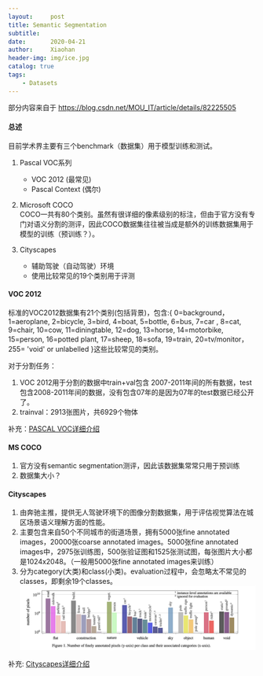 ```yaml
---
layout:     post
title: Semantic Segmentation 
subtitle:   
date:       2020-04-21
author:     Xiaohan
header-img: img/ice.jpg
catalog: true
tags:
    - Datasets
---
```


部分内容来自于 https://blog.csdn.net/MOU_IT/article/details/82225505

#### 总述
目前学术界主要有三个benchmark（数据集）用于模型训练和测试。
1. Pascal VOC系列
    * VOC 2012 (最常见)
    * Pascal Context (偶尔)
    
1. Microsoft COCO  
    COCO一共有80个类别。虽然有很详细的像素级别的标注，但由于官方没有专门对语义分割的测评，因此COCO数据集往往被当成是额外的训练数据集用于模型的训练（预训练？）。
    
3. Cityscapes
    * 辅助驾驶（自动驾驶）环境
    * 使用比较常见的19个类别用于评测

#### VOC 2012

标准的VOC2012数据集有21个类别(包括背景)，包含:{ 0=background，1=aeroplane, 2=bicycle, 3=bird, 4=boat, 5=bottle, 6=bus, 7=car , 8=cat, 9=chair, 10=cow, 11=diningtable, 12=dog, 13=horse, 14=motorbike, 15=person, 16=potted plant, 17=sheep, 18=sofa, 19=train, 20=tv/monitor，255= 'void' or unlabelled }这些比较常见的类别。

对于分割任务：
1. VOC 2012用于分割的数据中train+val包含 2007-2011年间的所有数据，test包含2008-2011年间的数据，没有包含07年的是因为07年的test数据已经公开了。
2. trainval：2913张图片，共6929个物体

补充：[PASCAL VOC详细介绍](https://arleyzhang.github.io/articles/1dc20586/)

#### MS COCO
1. 官方没有semantic segmentation测评，因此该数据集常常只用于预训练
2. 数据集大小？

#### Cityscapes
1. 由奔驰主推，提供无人驾驶环境下的图像分割数据集，用于评估视觉算法在城区场景语义理解方面的性能。
2. 主要包含来自50个不同城市的街道场景，拥有5000张fine annotated images，20000张coarse annotated images。5000张fine annotated images中，2975张训练图，500张验证图和1525张测试图，每张图片大小都是1024x2048。（一般用5000张fine annotated images来训练）
3. 分为category(大类)和class(小类)。evaluation过程中，会忽略太不常见的classes，即剩余19个classes。
![-w721](/img/15875266001958.jpg)


补充: [Cityscapes详细介绍](https://niecongchong.github.io/2019/08/10/CityScapes%E6%95%B0%E6%8D%AE%E9%9B%86%E7%AE%80%E4%BB%8B%E4%B8%8E%E6%95%B0%E6%8D%AE%E5%A4%84%E7%90%86%E5%92%8C%E7%B2%BE%E5%BA%A6%E6%8C%87%E6%A0%87/)




    
